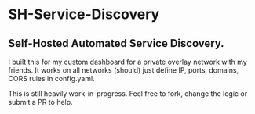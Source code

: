 # SH-Service-Discovery

## Self-Hosted Automated Service Discovery.

I built this for my custom dashboard for a private overlay network with my friends. It works on all networks (should) just define IP, ports, domains, CORS rules in config.yaml.

This is still heavily work-in-progress. Feel free to fork, change the logic or submit a PR to help.

